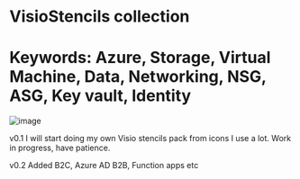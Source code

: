 # VisioStencils collection

# Keywords: Azure, Storage, Virtual Machine, Data, Networking, NSG, ASG, Key vault, Identity

![image](https://user-images.githubusercontent.com/89185943/155941362-1b442c57-9d84-4097-b37e-923ef3081b91.png)


v0.1
I will start doing my own Visio stencils pack from icons I use a lot. Work in progress, have patience.

v0.2
Added B2C, Azure AD B2B, Function apps etc

